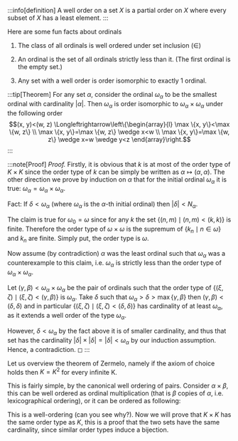 :::info[definition]
A well order on a set $X$ is a partial order on $X$ where every subset
of $X$ has a least element.
:::

Here are some fun facts about ordinals

1.  The class of all ordinals is well ordered under set inclusion
    $(\in)$

2.  An ordinal is the set of all ordinals strictly less than it. (The
    first ordinal is the empty set.)

3.  Any set with a well order is order isomorphic to exactly 1 ordinal.

:::tip[Theorem]
For any set $\alpha$, consider the ordinal $\omega_\alpha$ to be the
smallest ordinal with cardinality $|\alpha|$. Then $\omega_\alpha$ is
order isomorphic to $\omega_\alpha \times \omega_\alpha$ under the
following order
$$(x, y)<(w, z) \Longleftrightarrow\left\{\begin{array}{l}
\max \{x, y\}<\max \{w, z\} \\
\max \{x, y\}=\max \{w, z\} \wedge x<w \\
\max \{x, y\}=\max \{w, z\} \wedge x=w \wedge y<z
\end{array}\right.$$
:::

:::note[Proof]
*Proof.* Firstly, it is obvious that $k$ is at most of the order type of
$K \times K$ since the order type of $k$ can be simply be written as
$\alpha \mapsto(\alpha, \alpha)$. The other direction we prove by
induction on $\alpha$ that for the initial ordinal $\omega_\alpha$ it is
true: $\omega_\alpha=\omega_\alpha \times \omega_\alpha$.

Fact: If $\delta<\omega_\alpha$ (where $\omega_\alpha$ is the
$\alpha$-th initial ordinal) then $|\delta|<N_\alpha$.

The claim is true for $\omega_0=\omega$ since for any $k$ the set
$\{(n, m) \mid(n, m)<(k, k)\}$ is finite. Therefore the order type of
$\omega \times \omega$ is the supremum of
$\left\{k_n \mid n \in \omega\right\}$ and $k_n$ are finite. Simply put,
the order type is $\omega$.

Now assume (by contradiction) $\alpha$ was the least ordinal such that
$\omega_\alpha$ was a counterexample to this claim, i.e. $\omega_\alpha$
is strictly less than the order type of
$\omega_\alpha \times \omega_\alpha$.

Let $(\gamma, \beta)<\omega_\alpha \times \omega_\alpha$ be the pair of
ordinals such that the order type of
$\{(\xi, \zeta) \mid(\xi, \zeta)<(\gamma, \beta)\}$ is $\omega_\alpha$.
Take $\delta$ such that $\omega_\alpha>\delta>\max \{\gamma, \beta\}$
then $(\gamma, \beta)<(\delta, \delta)$ and in particular
$\{(\xi, \zeta) \mid(\xi, \zeta)<(\delta, \delta)\}$ has cardinality of
at least $\omega_\alpha$, as it extends a well order of the type
$\omega_\alpha$.

However, $\delta<\omega_\alpha$ by the fact above it is of smaller
cardinality, and thus that set has the cardinality
$|\delta| \times|\delta|=|\delta|<\omega_\alpha$ by our induction
assumption. Hence, a contradiction. ◻
:::

Let us overview the theorem of Zermelo, namely if the axiom of choice
holds then $K=K^2$ for every infinite K.

This is fairly simple, by the canonical well ordering of pairs. Consider
$\alpha \times \beta$, this can be well ordered as ordinal
multiplication (that is $\beta$ copies of $\alpha$, i.e. lexicographical
ordering), or it can be ordered as following:

This is a well-ordering (can you see why?). Now we will prove that
$K \times K$ has the same order type as $K$, this is a proof that the
two sets have the same cardinality, since similar order types induce a
bijection.
